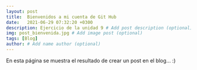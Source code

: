 ```yaml
---
layout: post
title:  Bienvenidos a mi cuenta de Git Hub
date:   2021-06-29 07:32:20 +0300
description: Ejercicio de la unidad 9 # Add post description (optional)
img: post_bienvenida.jpg # Add image post (optional)
tags: [Blog]
author: # Add name author (optional)
---
```


En esta página se muestra el resultado de crear un post en el blog... :)